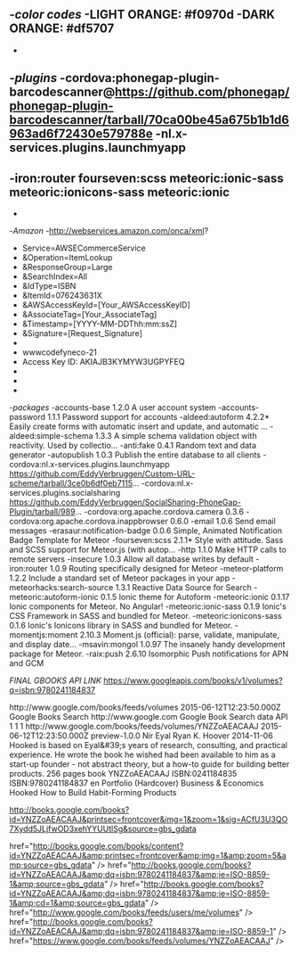 -*color codes*
-LIGHT ORANGE: #f0970d 
-DARK ORANGE: #df5707
-
-
-*plugins*
-cordova:phonegap-plugin-barcodescanner@https://github.com/phonegap/phonegap-plugin-barcodescanner/tarball/70ca00be45a675b1b1d6963ad6f72430e579788e
-nl.x-services.plugins.launchmyapp
-
-iron:router fourseven:scss meteoric:ionic-sass meteoric:ionicons-sass meteoric:ionic
-
-
-*Amazon*
-http://webservices.amazon.com/onca/xml?
-  Service=AWSECommerceService
-  &Operation=ItemLookup
-  &ResponseGroup=Large
-  &SearchIndex=All
-  &IdType=ISBN
-  &ItemId=076243631X
-  &AWSAccessKeyId=[Your_AWSAccessKeyID]
-  &AssociateTag=[Your_AssociateTag]
-  &Timestamp=[YYYY-MM-DDThh:mm:ssZ]
-  &Signature=[Request_Signature]
-
-  wwwcodefyneco-21
-  Access Key ID: AKIAJB3KYMYW3UGPYFEQ
-
-
-
-*packages*
-accounts-base                                1.2.0  A user account system
-accounts-password                            1.1.1  Password support for accounts
-aldeed:autoform                              4.2.2* Easily create forms with automatic insert and update, and automatic ...
-aldeed:simple-schema                         1.3.3  A simple schema validation object with reactivity. Used by collectio...
-anti:fake                                    0.4.1  Random text and data generator
-autopublish                                  1.0.3  Publish the entire database to all clients
-cordova:nl.x-services.plugins.launchmyapp    https://github.com/EddyVerbruggen/Custom-URL-scheme/tarball/3ce0b6df0eb7115...
-cordova:nl.x-services.plugins.socialsharing  https://github.com/EddyVerbruggen/SocialSharing-PhoneGap-Plugin/tarball/989...
-cordova:org.apache.cordova.camera            0.3.6
-cordova:org.apache.cordova.inappbrowser      0.6.0
-email                                        1.0.6  Send email messages
-erasaur:notification-badge                   0.0.6  Simple, Animated Notification Badge Template for Meteor
-fourseven:scss                               2.1.1* Style with attitude. Sass and SCSS support for Meteor.js (with autop...
-http                                         1.1.0  Make HTTP calls to remote servers
-insecure                                     1.0.3  Allow all database writes by default
-iron:router                                  1.0.9  Routing specifically designed for Meteor
-meteor-platform                              1.2.2  Include a standard set of Meteor packages in your app
-meteorhacks:search-source                    1.3.1  Reactive Data Source for Search
-meteoric:autoform-ionic                      0.1.5  Ionic theme for Autoform
-meteoric:ionic                               0.1.17  Ionic components for Meteor. No Angular!
-meteoric:ionic-sass                          0.1.9  Ionic's CSS Framework in SASS and bundled for Meteor.
-meteoric:ionicons-sass                       0.1.6  Ionic's Ionicons library in SASS and bundled for Meteor.
-momentjs:moment                              2.10.3  Moment.js (official): parse, validate, manipulate, and display date...
-msavin:mongol                                1.0.97  The insanely handy development package for Meteor.
-raix:push                                    2.6.10  Isomorphic Push notifications for APN and GCM



*FINAL GBOOKS API LINK*
https://www.googleapis.com/books/v1/volumes?q=isbn:9780241184837







<?xml version="1.0" encoding="UTF-8"?>
<feed xmlns="http://www.w3.org/2005/Atom" xmlns:batch="http://schemas.google.com/gdata/batch" xmlns:dc="http://purl.org/dc/terms" xmlns:gbs="http://schemas.google.com/books/2008" xmlns:gd="http://schemas.google.com/g/2005" xmlns:openSearch="http://a9.com/-/spec/opensearchrss/1.0/">
   <id>http://www.google.com/books/feeds/volumes</id>
   <updated>2015-06-12T12:23:50.000Z</updated>
   <category scheme="http://schemas.google.com/g/2005#kind" term="http://schemas.google.com/books/2008#volume" />
   <title type="text">Search results for isbn:9780241184837</title>
   <link rel="alternate" type="text/html" href="http://www.google.com" />
   <link rel="http://schemas.google.com/g/2005#feed" type="application/atom+xml" href="https://www.google.com/books/feeds/volumes" />
   <link rel="self" type="application/atom+xml" href="https://www.google.com/books/feeds/volumes?q=isbn%3A9780241184837" />
   <author>
      <name>Google Books Search</name>
      <uri>http://www.google.com</uri>
   </author>
   <generator version="beta">Google Book Search data API</generator>
   <openSearch:totalResults>1</openSearch:totalResults>
   <openSearch:startIndex>1</openSearch:startIndex>
   <openSearch:itemsPerPage>1</openSearch:itemsPerPage>
   <entry>
      <id>http://www.google.com/books/feeds/volumes/YNZZoAEACAAJ</id>
      <updated>2015-06-12T12:23:50.000Z</updated>
      <category scheme="http://schemas.google.com/g/2005#kind" term="http://schemas.google.com/books/2008#volume" />
      <title type="text">Hooked</title>
      <link rel="http://schemas.google.com/books/2008/thumbnail" type="image/x-unknown" href="http://books.google.com/books/content?id=YNZZoAEACAAJ&amp;printsec=frontcover&amp;img=1&amp;zoom=5&amp;source=gbs_gdata" />
      <link rel="http://schemas.google.com/books/2008/info" type="text/html" href="http://books.google.com/books?id=YNZZoAEACAAJ&amp;dq=isbn:9780241184837&amp;ie=ISO-8859-1&amp;source=gbs_gdata" />
      <link rel="http://schemas.google.com/books/2008/preview" type="text/html" href="http://books.google.com/books?id=YNZZoAEACAAJ&amp;dq=isbn:9780241184837&amp;ie=ISO-8859-1&amp;cd=1&amp;source=gbs_gdata" />
      <link rel="http://schemas.google.com/books/2008/annotation" type="application/atom+xml" href="http://www.google.com/books/feeds/users/me/volumes" />
      <link rel="alternate" type="text/html" href="http://books.google.com/books?id=YNZZoAEACAAJ&amp;dq=isbn:9780241184837&amp;ie=ISO-8859-1" />
      <link rel="self" type="application/atom+xml" href="https://www.google.com/books/feeds/volumes/YNZZoAEACAAJ" />
      <gbs:contentVersion>preview-1.0.0</gbs:contentVersion>
      <gbs:embeddability value="http://schemas.google.com/books/2008#not_embeddable" />
      <gbs:openAccess value="http://schemas.google.com/books/2008#disabled" />
      <gbs:viewability value="http://schemas.google.com/books/2008#view_no_pages" />
      <dc:creator>Nir Eyal</dc:creator>
      <dc:creator>Ryan K. Hoover</dc:creator>
      <dc:date>2014-11-06</dc:date>
      <dc:description>Hooked is based on Eyal&amp;#39;s years of research, consulting, and practical experience. He wrote the book he wished had been available to him as a start-up founder - not abstract theory, but a how-to guide for building better products.</dc:description>
      <dc:format>256 pages</dc:format>
      <dc:format>book</dc:format>
      <dc:identifier>YNZZoAEACAAJ</dc:identifier>
      <dc:identifier>ISBN:0241184835</dc:identifier>
      <dc:identifier>ISBN:9780241184837</dc:identifier>
      <dc:language>en</dc:language>
      <dc:publisher>Portfolio (Hardcover)</dc:publisher>
      <dc:subject>Business &amp; Economics</dc:subject>
      <dc:title>Hooked</dc:title>
      <dc:title>How to Build Habit-Forming Products</dc:title>
   </entry>
</feed>

http://books.google.com/books?id=YNZZoAEACAAJ&printsec=frontcover&img=1&zoom=1&sig=ACfU3U3QO7Xydd5JLjfwOD3xehYYUUtlSg&source=gbs_gdata

href="http://books.google.com/books/content?id=YNZZoAEACAAJ&amp;printsec=frontcover&amp;img=1&amp;zoom=5&amp;source=gbs_gdata" />
href="http://books.google.com/books?id=YNZZoAEACAAJ&amp;dq=isbn:9780241184837&amp;ie=ISO-8859-1&amp;source=gbs_gdata" />
href="http://books.google.com/books?id=YNZZoAEACAAJ&amp;dq=isbn:9780241184837&amp;ie=ISO-8859-1&amp;cd=1&amp;source=gbs_gdata" />
href="http://www.google.com/books/feeds/users/me/volumes" />
href="http://books.google.com/books?id=YNZZoAEACAAJ&amp;dq=isbn:9780241184837&amp;ie=ISO-8859-1" />
href="https://www.google.com/books/feeds/volumes/YNZZoAEACAAJ" />